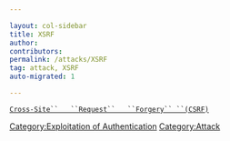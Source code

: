 ```yaml
---

layout: col-sidebar
title: XSRF
author: 
contributors: 
permalink: /attacks/XSRF
tag: attack, XSRF
auto-migrated: 1

---
```


[`Cross-Site``   ``Request``   ``Forgery``
 ``(CSRF)`](Cross-Site_Request_Forgery_\(CSRF\) "wikilink")

[Category:Exploitation of
Authentication](Category:Exploitation_of_Authentication "wikilink")
[Category:Attack](Category:Attack "wikilink")
